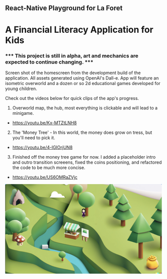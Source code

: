 ## React-Native Playground for La Foret

# A Financial Literacy Application for Kids

### *** This project is still in alpha, art and mechanics are expected to continue changing. ***
Screen shot of the homescreen from the development build of the application. All assets generated using OpenAI's Dall-e. App will feature an isometric overworld and a dozen or so 2d educational games developed for young children.

Check out the videos below for quick clips of the app's progress.

1. Overworld map, the hub, most everything is clickable and will lead to a minigame.
- https://youtu.be/Kx-MTZtLNH8

2. The 'Money Tree' - In this world, the money does grow on tress, but you'll need to pick it.
- https://youtu.be/4-lGIOrjUN8

3. Finished off the money tree game for now. I added a placeholder intro and outro transition screeens, fixed the coins positioning, and refactored the code to be much more concise.
- https://youtu.be/US6OMRaZVjc


<img src="./assets/Screen%20Shot%202023-01-12%20at%2011.49.47%20PM.png" width="600px" />


